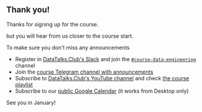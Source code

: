 ## Thank you!

Thanks for signing up for the course.

but you will hear from us closer to the course start. 

To make sure you don't miss any announcements

- Register in [DataTalks.Club's Slack](https://datatalks.club/slack.html) and
  join the [`#course-data-engineering`](https://app.slack.com/client/T01ATQK62F8/C01FABYF2RG) channel
- Join the [course Telegram channel with announcements](https://t.me/dezoomcamp)
- Subscribe to [DataTalks.Club's YouTube channel](https://www.youtube.com/c/DataTalksClub) and check 
  [the course playlist](https://www.youtube.com/playlist?list=PL3MmuxUbc_hJed7dXYoJw8DoCuVHhGEQb)
- Subscribe to our [public Google Calendar](https://calendar.google.com/calendar/?cid=ZXIxcjA1M3ZlYjJpcXU0dTFmaG02MzVxMG9AZ3JvdXAuY2FsZW5kYXIuZ29vZ2xlLmNvbQ) (it works from Desktop only)

See you in January!

